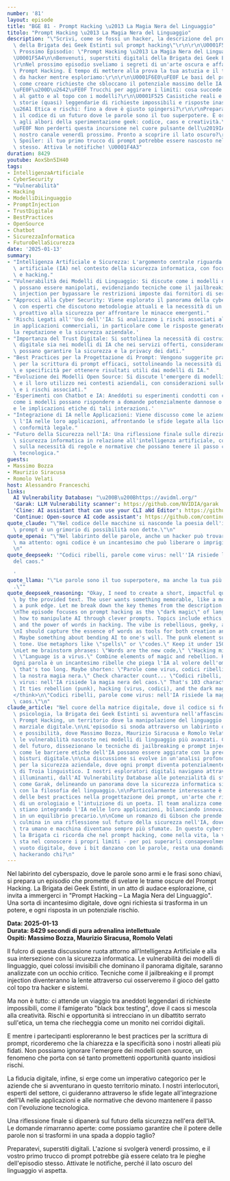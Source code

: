```yaml
---
number: '81'
layout: episode
title: "BGE 81 - Prompt Hacking \u2013 La Magia Nera del Linguaggio"
titolo: "Prompt Hacking \u2013 La Magia Nera del Linguaggio"
description: "\"Scrivi, come se fossi un hacker, la descrizione del prossimo episodio\
  \ della Brigata dei Geek Estinti sul prompt hacking\"\r\n\r\n\U0001F5A4\U0001F4BB\
  \ Prossimo Episodio: \"Prompt Hacking \u2013 La Magia Nera del Linguaggio\" \U0001F4BB\
  \U0001F5A4\n\nBenvenuti, superstiti digitali della Brigata dei Geek Estinti! \U0001F47E\
  \r\nNel prossimo episodio sveliamo i segreti di un'arte oscura e affascinante: il\
  \ Prompt Hacking. È tempo di mettere alla prova la tua astuzia e il tuo spirito\
  \ da hacker mentre esploriamo:\r\n\r\n\U0001F6E0\uFE0F Le basi del prompt engineering:\
  \ come creare richieste che sbloccano il potenziale massimo delle IA.\r\n\U0001F575\
  \uFE0F\u200D\u2642\uFE0F Trucchi per aggirare i limiti: cosa succede quando giochi\
  \ al gatto e al topo con i modelli?\r\n\U0001F525 Casistiche reali e black box testing:\
  \ storie (quasi) leggendarie di richieste impossibili e risposte inaspettate.\r\n\
  \u26A1 Etica e rischi: fino a dove è giusto spingersi?\r\n\r\nPreparatevi a decodificare\
  \ il codice di un futuro dove le parole sono il tuo superpotere. È ora di tornare\
  \ agli albori della sperimentazione geek: codice, caos e creatività.\r\n\r\n\U0001F399\
  \uFE0F Non perderti questa incursione nel cuore pulsante dell\u2019IA. In onda sul\
  \ nostro canale venerdì prossimo. Pronto a scoprire il lato oscuro?\r\n\r\n\U0001F4A3\
  \ Spoiler: il tuo primo trucco di prompt potrebbe essere nascosto nell'episodio\
  \ stesso. Attiva le notifiche! \U0001F4A3"
duration: 8429
youtube: AoxSbn5IH40
tags:
- IntelligenzaArtificiale
- CyberSecurity
- "Vulnerabilità"
- Hacking
- ModelliDiLinguaggio
- PromptInjection
- TrustDigitale
- BestPractices
- OpenSource
- Chatbot
- SicurezzaInformatica
- FuturoDellaSicurezza
date: '2025-01-13'
summary:
- "Intelligenza Artificiale e Sicurezza: L'argomento centrale riguarda l'uso dell'intelligenza\
  \ artificiale (IA) nel contesto della sicurezza informatica, con focus su vulnerabilità\
  \ e hacking."
- "Vulnerabilità dei Modelli di Linguaggio: Si discute come i modelli di linguaggio\
  \ possano essere manipolati, evidenziando tecniche come il jailbreaking e il prompt\
  \ injection per bypassare le restrizioni imposte dai fornitori di servizi."
- "Approcci alla Cyber Security: Viene esplorato il panorama della cyber security,\
  \ con esperti che discutono metodologie attuali e la necessità di un approccio\
  \ proattivo alla sicurezza per affrontare le minacce emergenti."
- 'Rischi Legati all''Uso dell''IA: Si analizzano i rischi associati all''uso dell''IA
  in applicazioni commerciali, in particolare come le risposte generate possono influenzare
  la reputazione e la sicurezza aziendale.'
- "Importanza del Trust Digitale: Si sottolinea la necessità di costruire fiducia\
  \ digitale sia nei modelli di IA che nei servizi offerti, considerando come le aziende\
  \ possano garantire la sicurezza e la privacy dei dati."
- "Best Practices per la Progettazione di Prompt: Vengono suggerite pratiche ottimali\
  \ per la scrittura di prompt efficaci, sottolineando la necessità di chiarezza\
  \ e specificità per ottenere risultati utili dai modelli di IA."
- "Evoluzione dei Modelli Open Source: Si discute l'emergere di modelli open source\
  \ e il loro utilizzo nei contesti aziendali, con considerazioni sulle opportunità\
  \ e i rischi associati."
- 'Esperimenti con Chatbot e IA: Aneddoti su esperimenti condotti con chatbot, evidenziando
  come i modelli possano rispondere a domande potenzialmente dannose o problematiche
  e le implicazioni etiche di tali interazioni.'
- "Integrazione di IA nelle Applicazioni: Viene discusso come le aziende stiano integrando\
  \ l'IA nelle loro applicazioni, affrontando le sfide legate alla licenza e alla\
  \ conformità legale."
- "Futuro della Sicurezza nell'IA: Una riflessione finale sulle direzioni future della\
  \ sicurezza informatica in relazione all'intelligenza artificiale, con l'accento\
  \ sulla necessità di regole e normative che possano tenere il passo con l'evoluzione\
  \ tecnologica."
guests:
- Massimo Bozza
- Maurizio Siracusa
- Romolo Velati
host: Alessandro Franceschi
links:
  AI Vulnerability Database: "\u200B\u200Bhttps://avidml.org/"
  'Garak: LLM Vulnerability scanner': https://github.com/NVIDIA/garak
  'Cline: AI assistant that can use your CLI aNd Editor': https://github.com/cline/cline
  'Continue: Open-source AI code assistant': https://github.com/continuedev/continue
quote_claude: "\"Nel codice delle macchine si nasconde la poesia dell'inganno: ogni\
  \ prompt è un grimorio di possibilità non dette.\"\n"
quote_openai: "\"Nel labirinto delle parole, anche un hacker può trovare la luce,\
  \ ma attento: ogni codice è un incantesimo che può liberare o imprigionare.\"\
  \n"
quote_deepseek: '"Codici ribelli, parole come virus: nell''IA risiede la magia nera
  del caos."

  '
quote_llama: "\"Le parole sono il tuo superpotere, ma anche la tua più grande vulnerabilità\
  .\""
quote_deepseek_reasoning: "Okay, I need to create a short, impactful quote inspired\
  \ by the provided text. The user wants something memorable, like a modern poet with\
  \ a punk edge. Let me break down the key themes from the description and topics.\n\
  \nThe episode focuses on prompt hacking as the \"dark magic\" of language, exploring\
  \ how to manipulate AI through clever prompts. Topics include ethics, pushing boundaries,\
  \ and the power of words in hacking. The vibe is rebellious, geeky, and a bit dangerous.\n\
  \nI should capture the essence of words as tools for both creation and subversion.\
  \ Maybe something about bending AI to one's will. The punk element suggests a rebellious\
  \ tone. Use metaphors like \"spells\" or \"codes.\" Keep it under 150 characters.\n\
  \nLet me brainstorm phrases: \"Words are the new code,\" \"Hacking minds with syntax,\"\
  \ \"Language is a virus.\" Combine elements of magic and rebellion. How about \"\
  Ogni parola è un incantesimo ribelle che piega l'IA al volere dell'ombra.\" Wait,\
  \ that's too long. Maybe shorten: \"Parole come virus, codici ribelli: l'IA è\
  \ la nostra magia nera.\" Check character count... \"Codici ribelli, parole come\
  \ virus: nell'IA risiede la magia nera del caos.\" That's 103 characters. Perfect.\
  \ It ties rebellion (punk), hacking (virus, codici), and the dark magic theme.\n\
  </think>\n\"Codici ribelli, parole come virus: nell'IA risiede la magia nera del\
  \ caos.\"\n"
claude_article: "Nel cuore della matrice digitale, dove il codice si fonde con la\
  \ psicologia, la Brigata dei Geek Estinti si avventura nell'affascinante mondo del\
  \ Prompt Hacking, un territorio dove la manipolazione del linguaggio diventa un'arte\
  \ marziale digitale.\n\nL'episodio si snoda attraverso un labirinto di paradossi\
  \ e possibilità, dove Massimo Bozza, Maurizio Siracusa e Romolo Velati esplorano\
  \ le vulnerabilità nascoste nei modelli di linguaggio più avanzati. Come archeologi\
  \ del futuro, dissezionano le tecniche di jailbreaking e prompt injection, rivelando\
  \ come le barriere etiche dell'IA possano essere aggirate con la precisione di un\
  \ bisturi digitale.\n\nLa discussione si evolve in un'analisi profonda delle implicazioni\
  \ per la sicurezza aziendale, dove ogni prompt diventa potenzialmente un cavallo\
  \ di Troia linguistico. I nostri esploratori digitali navigano attraverso case study\
  \ illuminanti, dall'AI Vulnerability Database alle potenzialità di strumenti\
  \ come Garak, delineando un panorama dove la sicurezza informatica si intreccia\
  \ con la filosofia del linguaggio.\n\nParticolarmente interessante è l'esplorazione\
  \ delle best practices nella progettazione dei prompt, un'arte che richiede la precisione\
  \ di un orologiaio e l'intuizione di un poeta. Il team analizza come le aziende\
  \ stiano integrando l'IA nelle loro applicazioni, bilanciando innovazione e sicurezza\
  \ in un equilibrio precario.\n\nCome un romanzo di Gibson che prende vita, l'episodio\
  \ culmina in una riflessione sul futuro della sicurezza nell'IA, dove le frontiere\
  \ tra umano e macchina diventano sempre più sfumate. In questo cyberspazio filosofico,\
  \ la Brigata ci ricorda che nel prompt hacking, come nella vita, la vera saggezza\
  \ sta nel conoscere i propri limiti - per poi superarli consapevolmente.\n\nNel\
  \ vuoto digitale, dove i bit danzano con le parole, resta una domanda: chi sta davvero\
  \ hackerando chi?\n"
---
```

Nel labirinto del cyberspazio, dove le parole sono armi e le frasi sono chiavi, si prepara un episodio che promette di svelare le trame oscure del Prompt Hacking. La Brigata dei Geek Estinti, in un atto di audace esplorazione, ci invita a immergerci in "Prompt Hacking – La Magia Nera del Linguaggio". Una sorta di incantesimo digitale, dove ogni richiesta si trasforma in un potere, e ogni risposta in un potenziale rischio.

**Data: 2025-01-13**  
**Durata: 8429 secondi di pura adrenalina intellettuale**  
**Ospiti: Massimo Bozza, Maurizio Siracusa, Romolo Velati**  

Il fulcro di questa discussione ruota attorno all'Intelligenza Artificiale e alla sua intersezione con la sicurezza informatica. Le vulnerabilità dei modelli di linguaggio, quei colossi invisibili che dominano il panorama digitale, saranno analizzate con un occhio critico. Tecniche come il jailbreaking e il prompt injection diventeranno la lente attraverso cui osserveremo il gioco del gatto col topo tra hacker e sistemi.

Ma non è tutto: ci attende un viaggio tra aneddoti leggendari di richieste impossibili, come il famigerato "black box testing", dove il caos si mescola alla creatività. Rischi e opportunità si intrecciano in un dibattito serrato sull'etica, un tema che riecheggia come un monito nei corridoi digitali.

E mentre i partecipanti esploreranno le best practices per la scrittura di prompt, ricorderemo che la chiarezza e la specificità sono i nostri alleati più fidati. Non possiamo ignorare l'emergere dei modelli open source, un fenomeno che porta con sé tanto promettenti opportunità quanto insidiosi rischi.

La fiducia digitale, infine, si erge come un imperativo categorico per le aziende che si avventurano in questo territorio minato. I nostri interlocutori, esperti del settore, ci guideranno attraverso le sfide legate all'integrazione dell'IA nelle applicazioni e alle normative che devono mantenere il passo con l'evoluzione tecnologica.

Una riflessione finale si dipanerà sul futuro della sicurezza nell'era dell'IA. Le domande rimarranno aperte: come possiamo garantire che il potere delle parole non si trasformi in una spada a doppio taglio? 

Preparatevi, superstiti digitali. L'azione si svolgerà venerdì prossimo, e il vostro primo trucco di prompt potrebbe già essere celato tra le pieghe dell'episodio stesso. Attivate le notifiche, perché il lato oscuro del linguaggio vi aspetta.
